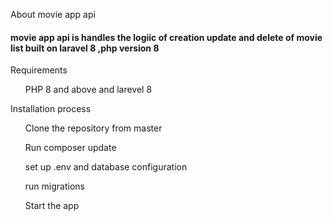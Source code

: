 About movie app api

<h4>movie app api is handles the logiic of creation  update and delete of movie list built on laravel 8 ,php version 8</h4>

<p>Requirements</p>
<ol>PHP 8 and above and larevel 8</ol>


<p>Installation process</p>

<ol>Clone the repository from master</ol>
<ol>Run composer update</ol>
<ol>set up .env and database configuration</ol>
<ol>run migrations</ol>
<ol>Start the app</ol>
